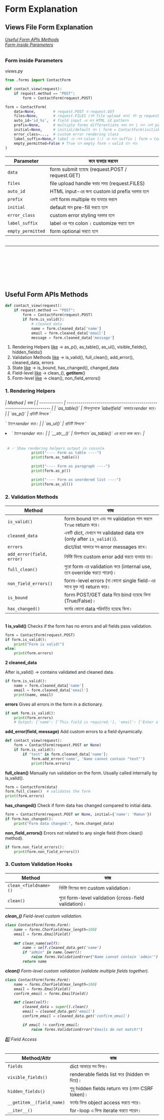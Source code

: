 # Form Explanation

## Views File Form Explanation

<h6>

 [Useful Form APIs Methods](#-useful-forma-apis-methods) <br>
 [Form inside Parameters](#form-inside-parameters) <br>

</h6>

### Form inside Parameters 
*views.py*
```py
from .forms import ContactForm

def contact_view(request):
    if request.method == "POST":
        form = ContactForm(request.POST)
```

```py
form = ContactForm(
    data=None,        # request.POST বা request.GET
    files=None,       # request.FILES (যদি file upload থাকে) যদি শুধু request.POST দেন কিন্তু request.FILES না দেন → file fields সবসময় empty ধরা হবে।
    auto_id='id_%s',  # field input এর জন্য HTML id pattern
    prefix=None,      # multiple forms differentiate করার জন্য | যখন একই page-এ একাধিক একই Form থাকে, তখন differentiate করার জন্য ব্যবহার হয়।
    initial=None,     # initial/default মান | form = ContactForm(initial={'name': 'Mamun', 'email': 'anmamun0@gmail.com'})
    error_class=...,  # custom error rendering class
    label_suffix=None,# label এর শেষে colon (:) এর মতো suffix | form = ContactForm(label_suffix=" →")
    empty_permitted=False # True হলে empty form ও valid হতে পারে
)
```

<h6>

| Parameter         | কবে ব্যবহার করবেন                              |
| ----------------- | ---------------------------------------------- |
| `data`            | form submit হয়েছে (request.POST / request.GET) |
| `files`           | file upload handle করার সময় (request.FILES)    |
| `auto_id`         | HTML input-এর জন্য custom id prefix দরকার হলে  |
| `prefix`          | একই form multiple বার ব্যবহার করলে             |
| `initial`         | default মান pre-fill করতে হলে                  |
| `error_class`     | custom error styling দরকার হলে                 |
| `label_suffix`    | label এর পরে colon `:` customize করতে হলে      |
| `empty_permitted` | form optional করতে হলে                         |

</h6>


---
<br>
<br>
<br>
<br>
<br>
<br>






## Useful Form APIs Methods
```py
def contact_view(request):
    if request.method == "POST":
        form = ContactForm(request.POST)
        if form.is_valid():
            # cleaned data
            name = form.cleaned_data['name']
            email = form.cleaned_data['email']
            message = form.cleaned_data['message']
```
1. Rendering Helpers [like](#-1-rendering-helpers) → as_p(), as_table(), as_ul(), visible_fields(), hidden_fields()
2. Validation Methods [like](#-2-validation-methods) → is_valid(), full_clean(), add_error(), cleaned_data, errors
3. State [like](#-1-rendering-helpers) → is_bound, has_changed(), changed_data
4. Field-level [like](#-1-rendering-helpers) → clean_<field>(), __getitem__()
5. Form-level [like](#-1-rendering-helpers) → clean(), non_field_errors()
 

### 1. Rendering Helpers
<h6>
| Method       | কাজ                                                                   |
| ------------ | --------------------------------------------------------------------- |
| `as_table()` | ফিল্ডগুলোকে `<tr><th>label</th><td>field</td></tr>` আকারে render করে। |
| `as_p()`     | প্রতিটি ফিল্ডকে `<p>` ট্যাগে render করে।                              |
| `as_ul()`    | প্রতিটি ফিল্ডকে `<li>` ট্যাগে render করে।                             |
| `__str__()`  | ডিফল্টভাবে `as_table()` এর মতো কাজ করে।                               |

</h6>

```py
 # ✅ Show rendering helpers output in console
            print("---- Form as table ----")
            print(form.as_table())

            print("---- Form as paragraph ----")
            print(form.as_p())

            print("---- Form as unordered list ----")
            print(form.as_ul())
```

### 2. Validation Methods
<h6>

| Method                    | কাজ                                                                  |
| ------------------------- | -------------------------------------------------------------------- |
| `is_valid()`              | form bound হলে এবং সব validation পাস করলে `True` return করে।         |
| `cleaned_data`       | একটি dict, যেখানে সব validated data থাকে (only after `is_valid()`).   |
| `errors`             | dict/list আকারে সব error messages রাখে।                               |
| `add_error(field, error)` | নির্দিষ্ট ফিল্ডে custom error add করতে ব্যবহার হয়।                   |
| `full_clean()`            | পুরো form এর validation করে (internal use, তবে override করতে পারেন)। |
| `non_field_errors()` | form-level errors (যা কোনো single field-এর সাথে যুক্ত না) return করে। |
| `is_bound`      | form POST/GET data দিয়ে bind হয়েছে কিনা (True/False)। |
| `has_changed()` | ফর্মের কোনো data পরিবর্তিত হয়েছে কিনা।                |

</h6>

**1 is_valid()**
Checks if the form has no errors and all fields pass validation.
```py
form = ContactForm(request.POST)
if form.is_valid():
    print("Form is valid!")
else:
    print(form.errors)
```

**2 cleaned_data**

After is_valid() → contains validated and cleaned data.
```py
if form.is_valid():
    name = form.cleaned_data['name']
    email = form.cleaned_data['email']
    print(name, email)
```

**errors**
Gives all errors in the form in a dictionary.
```py
if not form.is_valid():
    print(form.errors)  
    # Output: {'name': ['This field is required.'], 'email': ['Enter a valid email address.']}
```

**add_error(field, message)**
Add custom errors to a field dynamically.
```py
def contact_view(request):
    form = ContactForm(request.POST or None)
    if form.is_valid():
        if "test" in form.cleaned_data['name']:
            form.add_error('name', 'Name cannot contain "test"')
            print(form.errors)
```

**full_clean()**
Manually run validation on the form. Usually called internally by is_valid().
```py
form = ContactForm(data)
form.full_clean()  # validates the form
print(form.errors)
```

**has_changed()**
Check if form data has changed compared to initial data.
```py
form = ContactForm(request.POST or None, initial={'name': 'Mamun'})
if form.has_changed():
    print("Form data changed:", form.changed_data)
```

**non_field_errors()**
Errors not related to any single field (from clean() method).
```py
if form.non_field_errors():
    print(form.non_field_errors())
```



### 3. Custom Validation Hooks
<h6>

| Method                | কাজ                                                  |
| --------------------- | ---------------------------------------------------- |
| `clean_<fieldname>()` | নির্দিষ্ট ফিল্ডের জন্য custom validation।            |
| `clean()`             | পুরো form-level validation (cross-field validation)। |


**clean_<fieldname>()**
Field-level custom validation.
```py
class ContactForm(forms.Form):
    name = forms.CharField(max_length=100)
    email = forms.EmailField()
    
    def clean_name(self):
        name = self.cleaned_data.get('name')
        if "admin" in name.lower():
            raise forms.ValidationError("Name cannot contain 'admin'")
        return name
```
**clean()**
Form-level custom validation (validate multiple fields together).
```py
class ContactForm(forms.Form):
    name = forms.CharField(max_length=100)
    email = forms.EmailField()
    confirm_email = forms.EmailField()

    def clean(self):
        cleaned_data = super().clean()
        email = cleaned_data.get('email')
        confirm_email = cleaned_data.get('confirm_email')

        if email != confirm_email:
            raise forms.ValidationError("Emails do not match!")
```




 


5️⃣ Field Access

<h6>

| Method/Attr               | কাজ                                              |
| ------------------------- | ------------------------------------------------ |
| `fields`                  | dict আকারে সব ফিল্ড।                             |
| `visible_fields()`        | renderable fields list করে (hidden বাদ দিয়ে)।    |
| `hidden_fields()`         | শুধু hidden fields return করে (যেমন CSRF token)। |
| `__getitem__(field_name)` | ফর্মের ফিল্ড object access করতে পারে।            |
| `__iter__()`              | for-loop এ ফিল্ড iterate করতে পারেন।             |

</h6>



</h6>
<h6></h6>


